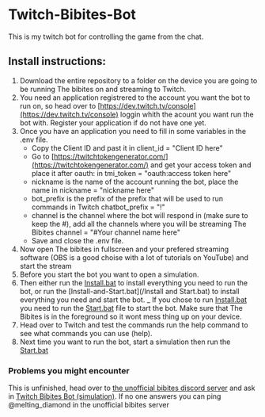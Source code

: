 # Twitch-Bibites-Bot
This is my twitch bot for controlling the game from the chat.

## Install instructions:
1. Download the entire repository to a folder on the device you are going to be running The bibites on and streaming to Twitch.
2. You need an application registrered to the account you want the bot to run on, so head over to [https://dev.twitch.tv/console](https://dev.twitch.tv/console) loggin whith the acount you want run the bot with. Register your application if do not have one yet.
3. Once you have an application you need to fill in some variables in the .env file.
   * Copy the Client ID and past it in client_id = "Client ID here"
   * Go to [https://twitchtokengenerator.com/](https://twitchtokengenerator.com/) and get your access token and place it after oauth: in tmi_token = "oauth:access token here"
   * nickname is the name of the account running the bot, place the name in nickname = "nickname here"
   * bot_prefix is the prefix of the prefix that will be used to run commands in Twitch chatbot_prefix = "!"
   * channel is the channel where the bot will respond in (make sure to keep the #), add all the channels where you will be streaming The Bibites channel = "#Your channel name here"
   * Save and close the .env file.
4. Now open The bibites in fullscreen and your prefered streaming software (OBS is a good choise with a lot of tutorials on YouTube) and start the stream
5. Before you start the bot you want to open a simulation.
6. Then either run the [Install.bat](/Install.bat) to install everything you need to run the bot, or run the [Install-and-Start.bat](/Install and Start.bat) to install everything you need and start the bot.
   _ If you chose to run [Install.bat](/Install.bat) you need to run the [Start.bat](/Start.bat) file to start the bot.
   Make sure that The Bibites is in the foreground so it wont mess thing up on your device.
7. Head over to Twitch and test the commands run the help command to see what commands you can use (help).
8.  Next time you want to run the bot, start a simulation then run the [Start.bat](/Start.bat)

### Problems you might encounter
This is unfinished, head over to [the unofficial bibites discord server](https://discord.gg/rNDMdNjQ2R) and ask in [Twitch Bibites Bot (simulation)](https://discord.com/channels/1059654549650034748/1203723252350844988). If no one answers you can ping @melting_diamond in the unofficial bibites server
